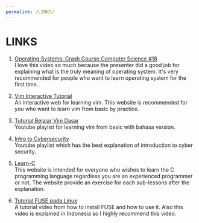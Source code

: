 ```yaml
---
permalink: /LINKS/
---
```


# LINKS

1. [Operating Systems: Crash Course Computer Science #18](https://youtu.be/26QPDBe-NB8)<br>
I love this video so much because the presenter did a good job for explaining what is the truly meaning of operating system. It's very recommended for people who want to learn operating system for the first time.

2. [Vim Interactive Tutorial](https://www.openvim.com/)<br>
An interactive web for learning vim. This website is recommended for you who want to learn vim from basic by practice. 

3. [Tutorial Belajar Vim Dasar](https://youtube.com/playlist?list=PL2O3HdJI4voE_mHibdvrDqNj_vZaKCZGC)<br>Youtube playlist for learning vim from basic with bahasa version.

4. [Intro to Cybersecurity](https://youtube.com/playlist?list=PLQVJk9oC5JKq15cieChuOU9zFdf-FlnMi)<br>
Youtube playlist which has the best explanation of introduction to cyber security.

5. [Learn-C](https://www.learn-c.org/)<br>
This website is intended for everyone who wishes to learn the C programming language regardless you are an experienced programmer or not. The website provide an exercise for each sub-lessons after the explanation.

6. [Tutorial FUSE pada Linux](https://youtu.be/Utkwg9Mwtsg)<br>
A tutorial video from how to install FUSE and how to use it. Also this video is explained in Indonesia so I highly recommend this video.


